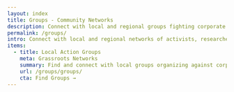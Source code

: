 ```yaml
---
layout: index
title: Groups - Community Networks
description: Connect with local and regional groups fighting corporate evil and capitalist exploitation
permalink: /groups/
intro: Connect with local and regional networks of activists, researchers, and truth-seekers working to expose corporate evil and build community resistance.
items:
  - title: Local Action Groups
    meta: Grassroots Networks
    summary: Find and connect with local groups organizing against corporate exploitation in your area.
    url: /groups/groups/
    cta: Find Groups →
---
```

